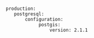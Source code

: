 <!-- usedin: [ _includes/_inlines/Deployment/common/building-a-manifest-file/building-a-manifest-file_postgis.md] -->

```

production:
   postgresql:
       configuration:
            postgis:
                version: 2.1.1

```

